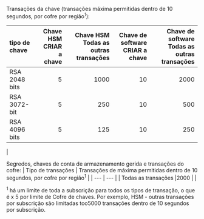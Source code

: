 Transações da chave (transações máxima permitidas dentro de 10 segundos, por cofre por região<sup>1</sup>):

|tipo de chave|Chave HSM<br>CRIAR a chave|Chave HSM<br>Todas as outras transações|Chave de software<br>CRIAR a chave|Chave de software<br>Todas as outras transações|
|:---|---:|---:|---:|---:|
|RSA 2048 bits|5|1000|10|2000|
|RSA 3072-bit|5|250|10|500|
|RSA 4096 bits|5|125|10|250|
|

Segredos, chaves de conta de armazenamento gerida e transações do cofre:
| Tipo de transações | Transações de máxima permitidas dentro de 10 segundos, por cofre por região<sup>1</sup> |
| --- | --- |
| Todas as transações |2000 |
|

<sup>1</sup> há um limite de toda a subscrição para todos os tipos de transação, o que é x 5 por limite de Cofre de chaves. Por exemplo, HSM - outras transações por subscrição são limitadas too5000 transações dentro de 10 segundos por subscrição.
